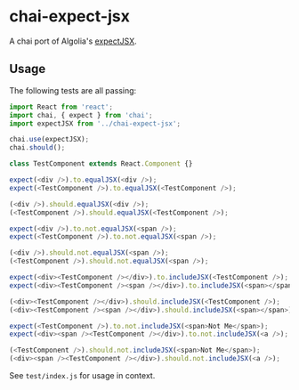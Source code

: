 # chai-expect-jsx

A chai port of Algolia's [expectJSX](https://github.com/algolia/expect-jsx).

## Usage

The following tests are all passing:

```javascript
import React from 'react';
import chai, { expect } from 'chai';
import expectJSX from '../chai-expect-jsx';

chai.use(expectJSX);
chai.should();

class TestComponent extends React.Component {}

expect(<div />).to.equalJSX(<div />);
expect(<TestComponent />).to.equalJSX(<TestComponent />);

(<div />).should.equalJSX(<div />);
(<TestComponent />).should.equalJSX(<TestComponent />);

expect(<div />).to.not.equalJSX(<span />);
expect(<TestComponent />).to.not.equalJSX(<span />);

(<div />).should.not.equalJSX(<span />);
(<TestComponent />).should.not.equalJSX(<span />);

expect(<div><TestComponent /></div>).to.includeJSX(<TestComponent />);
expect(<div><TestComponent /><span /></div>).to.includeJSX(<span></span>);

(<div><TestComponent /></div>).should.includeJSX(<TestComponent />);
(<div><TestComponent /><span /></div>).should.includeJSX(<span></span>);

expect(<TestComponent />).to.not.includeJSX(<span>Not Me</span>);
expect(<div><span /><TestComponent /></div>).to.not.includeJSX(<a />);

(<TestComponent />).should.not.includeJSX(<span>Not Me</span>);
(<div><span /><TestComponent /></div>).should.not.includeJSX(<a />);
```

See `test/index.js` for usage in context.